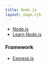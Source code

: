 ```yaml
---
title: Node.js
layout: page.njk
---
```


- [Node.js](https://nodejs.org/en/about/)
- [Learn Node.js](https://nodejs.dev/learn)

### Framework

- [Express.js](https://expressjs.com)